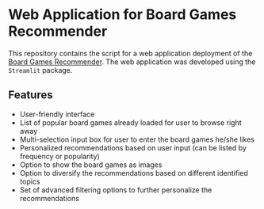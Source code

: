 # Web Application for Board Games Recommender

This repository contains the script for a web application deployment of the [Board Games Recommender](https://github.com/richengo/Board-Games-Recommender). The web application 
was developed using the `Streamlit` package.

## Features
* User-friendly interface
* List of popular board games already loaded for user to browse right away
* Multi-selection input box for user to enter the board games he/she likes
* Personalized recommendations based on user input (can be listed by frequency or popularity)
* Option to show the board games as images
* Option to diversify the recommendations based on different identified topics
* Set of advanced filtering options to further personalize the recommendations
